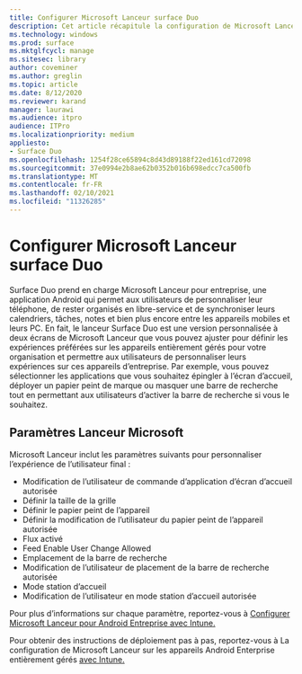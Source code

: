 ```yaml
---
title: Configurer Microsoft Lanceur surface Duo
description: Cet article récapitule la configuration de Microsoft Lanceur pour les appareils gérés dans les environnements commerciaux.
ms.technology: windows
ms.prod: surface
ms.mktglfcycl: manage
ms.sitesec: library
author: coveminer
ms.author: greglin
ms.topic: article
ms.date: 8/12/2020
ms.reviewer: karand
manager: laurawi
ms.audience: itpro
audience: ITPro
ms.localizationpriority: medium
appliesto:
- Surface Duo
ms.openlocfilehash: 1254f28ce65894c8d43d89188f22ed161cd72098
ms.sourcegitcommit: 37e0994e2b8ae62b0352b016b698edcc7ca500fb
ms.translationtype: MT
ms.contentlocale: fr-FR
ms.lasthandoff: 02/10/2021
ms.locfileid: "11326285"
---
```

# Configurer Microsoft Lanceur surface Duo

Surface Duo prend en charge Microsoft Lanceur pour entreprise, une application Android qui permet aux utilisateurs de personnaliser leur téléphone, de rester organisés en libre-service et de synchroniser leurs calendriers, tâches, notes et bien plus encore entre les appareils mobiles et leurs PC. En fait, le lanceur Surface Duo est une version personnalisée à deux écrans de Microsoft Lanceur que vous pouvez ajuster pour définir les expériences préférées sur les appareils entièrement gérés pour votre organisation et permettre aux utilisateurs de personnaliser leurs expériences sur ces appareils d’entreprise. Par exemple, vous pouvez sélectionner les applications que vous souhaitez épingler à l’écran d’accueil, déployer un papier peint de marque ou masquer une barre de recherche tout en permettant aux utilisateurs d’activer la barre de recherche si vous le souhaitez. 

## Paramètres Lanceur Microsoft

Microsoft Lanceur inclut les paramètres suivants pour personnaliser l’expérience de l’utilisateur final :


- Modification de l’utilisateur de commande d’application d’écran d’accueil autorisée
- Définir la taille de la grille
- Définir le papier peint de l’appareil
- Définir la modification de l’utilisateur du papier peint de l’appareil autorisée
- Flux activé
- Feed Enable User Change Allowed
- Emplacement de la barre de recherche
- Modification de l’utilisateur de placement de la barre de recherche autorisée
- Mode station d’accueil
- Modification de l’utilisateur en mode station d’accueil autorisée

Pour plus d’informations sur chaque paramètre, reportez-vous à [Configurer Microsoft Lanceur pour Android Entreprise avec Intune.](https://docs.microsoft.com/mem/intune/apps/configure-microsoft-launcher)

Pour obtenir des instructions de déploiement pas à pas, reportez-vous à La configuration de Microsoft Lanceur sur les appareils Android Enterprise entièrement gérés [avec Intune.](https://techcommunity.microsoft.com/t5/intune-customer-success/how-to-setup-microsoft-launcher-on-android-enterprise-fully/ba-p/1482134)
